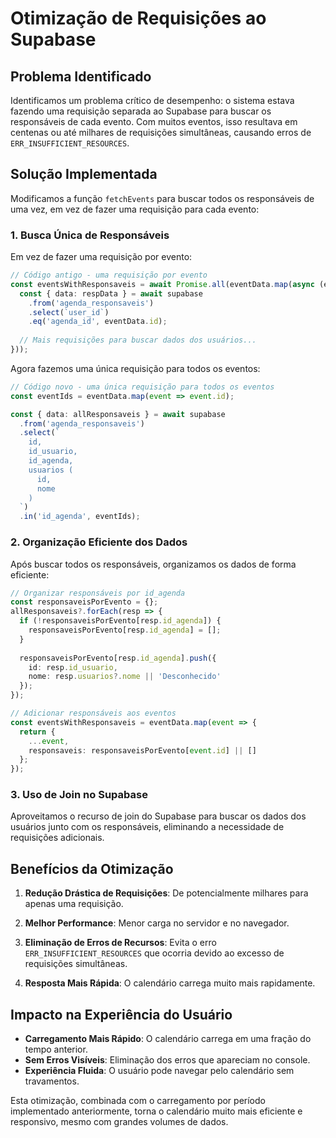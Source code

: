 # Otimização de Requisições ao Supabase

## Problema Identificado

Identificamos um problema crítico de desempenho: o sistema estava fazendo uma requisição separada ao Supabase para buscar os responsáveis de cada evento. Com muitos eventos, isso resultava em centenas ou até milhares de requisições simultâneas, causando erros de `ERR_INSUFFICIENT_RESOURCES`.

## Solução Implementada

Modificamos a função `fetchEvents` para buscar todos os responsáveis de uma vez, em vez de fazer uma requisição para cada evento:

### 1. Busca Única de Responsáveis

Em vez de fazer uma requisição por evento:

```typescript
// Código antigo - uma requisição por evento
const eventsWithResponsaveis = await Promise.all(eventData.map(async (eventData) => {
  const { data: respData } = await supabase
    .from('agenda_responsaveis')
    .select(`user_id`)
    .eq('agenda_id', eventData.id);
  
  // Mais requisições para buscar dados dos usuários...
}));
```

Agora fazemos uma única requisição para todos os eventos:

```typescript
// Código novo - uma única requisição para todos os eventos
const eventIds = eventData.map(event => event.id);

const { data: allResponsaveis } = await supabase
  .from('agenda_responsaveis')
  .select(`
    id,
    id_usuario,
    id_agenda,
    usuarios (
      id,
      nome
    )
  `)
  .in('id_agenda', eventIds);
```

### 2. Organização Eficiente dos Dados

Após buscar todos os responsáveis, organizamos os dados de forma eficiente:

```typescript
// Organizar responsáveis por id_agenda
const responsaveisPorEvento = {};
allResponsaveis?.forEach(resp => {
  if (!responsaveisPorEvento[resp.id_agenda]) {
    responsaveisPorEvento[resp.id_agenda] = [];
  }
  
  responsaveisPorEvento[resp.id_agenda].push({
    id: resp.id_usuario,
    nome: resp.usuarios?.nome || 'Desconhecido'
  });
});

// Adicionar responsáveis aos eventos
const eventsWithResponsaveis = eventData.map(event => {
  return {
    ...event,
    responsaveis: responsaveisPorEvento[event.id] || []
  };
});
```

### 3. Uso de Join no Supabase

Aproveitamos o recurso de join do Supabase para buscar os dados dos usuários junto com os responsáveis, eliminando a necessidade de requisições adicionais.

## Benefícios da Otimização

1. **Redução Drástica de Requisições**: De potencialmente milhares para apenas uma requisição.

2. **Melhor Performance**: Menor carga no servidor e no navegador.

3. **Eliminação de Erros de Recursos**: Evita o erro `ERR_INSUFFICIENT_RESOURCES` que ocorria devido ao excesso de requisições simultâneas.

4. **Resposta Mais Rápida**: O calendário carrega muito mais rapidamente.

## Impacto na Experiência do Usuário

- **Carregamento Mais Rápido**: O calendário carrega em uma fração do tempo anterior.
- **Sem Erros Visíveis**: Eliminação dos erros que apareciam no console.
- **Experiência Fluida**: O usuário pode navegar pelo calendário sem travamentos.

Esta otimização, combinada com o carregamento por período implementado anteriormente, torna o calendário muito mais eficiente e responsivo, mesmo com grandes volumes de dados.
